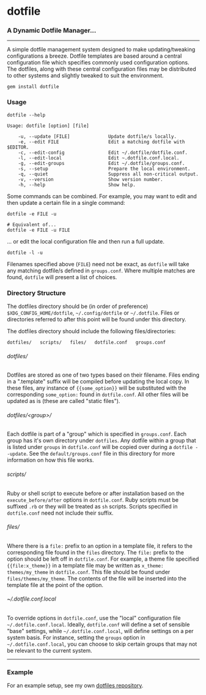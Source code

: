 dotfile
=========

### A Dynamic Dotfile Manager...

---

A simple dotfile management system designed to make updating/tweaking configurations a breeze. Dotfile templates are based around a central configuration file which specifies commonly used configuration options. The dotfiles, along with these central configuration files may be distributed to other systems and slightly tweaked to suit the environment.

    gem install dotfile

### Usage

    dotfile --help

    Usage: dotfile [option] [file]

        -u, --update [FILE]              Update dotfile/s locally.
        -e, --edit FILE                  Edit a matching dotfile with $EDITOR.
        -c, --edit-config                Edit ~/.dotfile/dotfile.conf.
        -l, --edit-local                 Edit ~.dotfile.conf.local.
        -g, --edit-groups                Edit ~/.dotfile/groups.conf.
        -s, --setup                      Prepare the local environment.
        -q, --quiet                      Suppress all non-critical output.
        -v, --version                    Show version number.
        -h, --help                       Show help.

Some commands can be combined. For example, you may want to edit and then update a certain file in a single command:

    dotfile -e FILE -u

    # Equivalent of...
    dotfile -e FILE -u FILE

... or edit the local configuration file and then run a full update.

    dotfile -l -u

Filenames specified above (`FILE`) need not be exact, as `dotfile` will take any matching dotfile/s defined in `groups.conf`. Where multiple matches are found, `dotfile` will present a list of choices.


### Directory Structure

The dotfiles directory should be (in order of preference) `$XDG_CONFIG_HOME/dotfile`, `~/.config/dotfile` or `~/.dotfile`. Files or directories referred to after this point will be found under this directory.

The dotfiles directory should include the following files/directories:

    dotfiles/   scripts/   files/   dotfile.conf   groups.conf

###### dotfiles/

Dotfiles are stored as one of two types based on their filename. Files ending in a ".template" suffix will be compiled before updating the local copy. In these files, any instance of `{{some_option}}` will be substituted with the corresponding `some_option:` found in `dotfile.conf`. All other files will be updated as is (these are called "static files"). 

###### dotfiles/\<group\>/

Each dotfile is part of a "group" which is specified in `groups.conf`. Each group has it's own directory under `dotfiles`. Any dotfile within a group that is listed under `groups` in `dotfile.conf` will be copied over during a `dotfile --update`. See the `default/groups.conf` file in this directory for more information on how this file works.

###### scripts/

Ruby or shell script to execute before or after installation based on the `execute_before/after` options in `dotfile.conf`. Ruby scripts must be suffixed `.rb` or they will be treated as `sh` scripts. Scripts specified in `dotfile.conf` need not include their suffix.

###### files/

Where there is a `file:` prefix to an option in a template file, it refers to the corresponding file found in the `files` directory. The `file:` prefix to the option should be left off in `dotfile.conf`. For example, a theme file specified `{{file:x_theme}}` in a template file may be written as `x_theme: themes/my_theme` in `dotfile.conf`. This file should be found under `files/themes/my_theme`. The contents of the file will be inserted into the template file at the point of the option.

###### ~/.dotfile.conf.local

To override options in `dotfile.conf`, use the "local" configuration file `~/.dotfile.conf.local`. Ideally, `dotfile.conf` will define a set of sensible "base" settings, while `~/.dotfile.conf.local`, will define settings on a per system basis. For instance, setting the `groups` option in `~/.dotfile.conf.local`, you can choose to skip certain groups that may not be relevant to the current system.

------

### Example

For an example setup, see my own [dotfiles repository][0].

[0]: http://github.com/kelseyjudson/dotfiles
